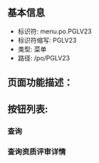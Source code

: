 
## 基本信息

- 标识符: menu.po.PGLV23
- 标识符缩写: PGLV23
- 类型: 菜单
- 路径: /po/PGLV23

## 页面功能描述：





## 按钮列表:


### 查询



### 查询资质评审详情


